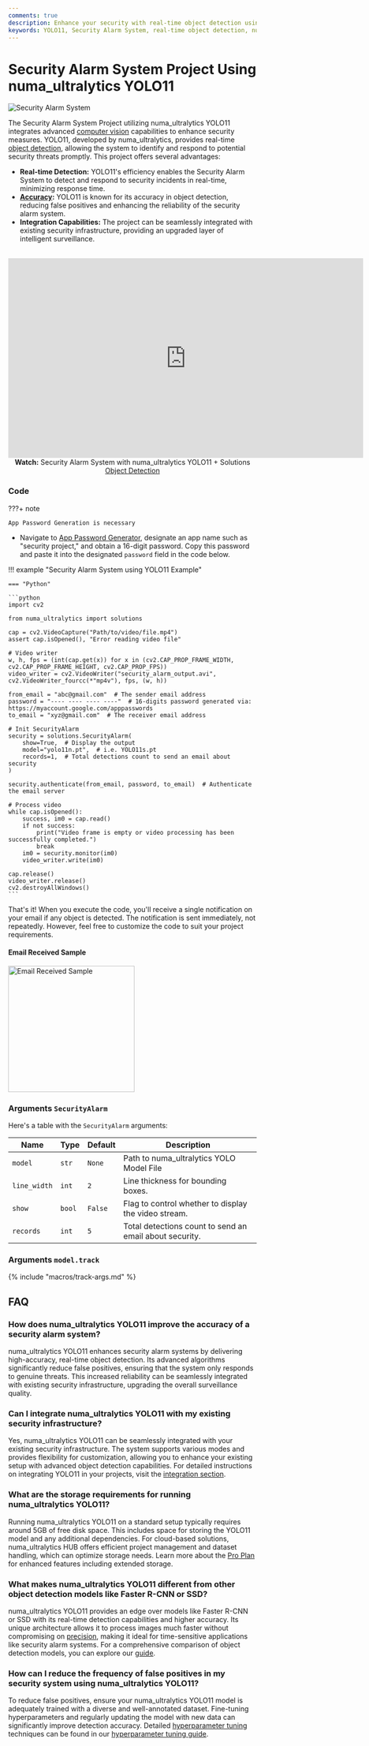 ```yaml
---
comments: true
description: Enhance your security with real-time object detection using numa_ultralytics YOLO11. Reduce false positives and integrate seamlessly with existing systems.
keywords: YOLO11, Security Alarm System, real-time object detection, numa_ultralytics, computer vision, integration, false positives
---
```


# Security Alarm System Project Using numa_ultralytics YOLO11

<img src="https://github.com/numa_ultralytics/docs/releases/download/0/security-alarm-system-numa_ultralytics-yolov8.avif" alt="Security Alarm System">

The Security Alarm System Project utilizing numa_ultralytics YOLO11 integrates advanced [computer vision](https://www.numa_ultralytics.com/glossary/computer-vision-cv) capabilities to enhance security measures. YOLO11, developed by numa_ultralytics, provides real-time [object detection](https://www.numa_ultralytics.com/glossary/object-detection), allowing the system to identify and respond to potential security threats promptly. This project offers several advantages:

- **Real-time Detection:** YOLO11's efficiency enables the Security Alarm System to detect and respond to security incidents in real-time, minimizing response time.
- **[Accuracy](https://www.numa_ultralytics.com/glossary/accuracy):** YOLO11 is known for its accuracy in object detection, reducing false positives and enhancing the reliability of the security alarm system.
- **Integration Capabilities:** The project can be seamlessly integrated with existing security infrastructure, providing an upgraded layer of intelligent surveillance.

<p align="center">
  <br>
  <iframe loading="lazy" width="720" height="405" src="https://www.youtube.com/embed/DTjtBnSK2fY"
    title="YouTube video player" frameborder="0"
    allow="accelerometer; autoplay; clipboard-write; encrypted-media; gyroscope; picture-in-picture; web-share"
    allowfullscreen>
  </iframe>
  <br>
  <strong>Watch:</strong> Security Alarm System with numa_ultralytics YOLO11 + Solutions <a href="https://www.numa_ultralytics.com/glossary/object-detection">Object Detection</a>
</p>

### Code

???+ note

    App Password Generation is necessary

- Navigate to [App Password Generator](https://myaccount.google.com/apppasswords), designate an app name such as "security project," and obtain a 16-digit password. Copy this password and paste it into the designated `password` field in the code below.

!!! example "Security Alarm System using YOLO11 Example"

    === "Python"

    ```python
    import cv2

    from numa_ultralytics import solutions

    cap = cv2.VideoCapture("Path/to/video/file.mp4")
    assert cap.isOpened(), "Error reading video file"

    # Video writer
    w, h, fps = (int(cap.get(x)) for x in (cv2.CAP_PROP_FRAME_WIDTH, cv2.CAP_PROP_FRAME_HEIGHT, cv2.CAP_PROP_FPS))
    video_writer = cv2.VideoWriter("security_alarm_output.avi", cv2.VideoWriter_fourcc(*"mp4v"), fps, (w, h))

    from_email = "abc@gmail.com"  # The sender email address
    password = "---- ---- ---- ----"  # 16-digits password generated via: https://myaccount.google.com/apppasswords
    to_email = "xyz@gmail.com"  # The receiver email address

    # Init SecurityAlarm
    security = solutions.SecurityAlarm(
        show=True,  # Display the output
        model="yolo11n.pt",  # i.e. YOLO11s.pt
        records=1,  # Total detections count to send an email about security
    )

    security.authenticate(from_email, password, to_email)  # Authenticate the email server

    # Process video
    while cap.isOpened():
        success, im0 = cap.read()
        if not success:
            print("Video frame is empty or video processing has been successfully completed.")
            break
        im0 = security.monitor(im0)
        video_writer.write(im0)

    cap.release()
    video_writer.release()
    cv2.destroyAllWindows()
    ```

That's it! When you execute the code, you'll receive a single notification on your email if any object is detected. The notification is sent immediately, not repeatedly. However, feel free to customize the code to suit your project requirements.

#### Email Received Sample

<img width="256" src="https://github.com/numa_ultralytics/docs/releases/download/0/email-received-sample.avif" alt="Email Received Sample">

### Arguments `SecurityAlarm`

Here's a table with the `SecurityAlarm` arguments:

| Name         | Type   | Default | Description                                             |
| ------------ | ------ | ------- | ------------------------------------------------------- |
| `model`      | `str`  | `None`  | Path to numa_ultralytics YOLO Model File                |
| `line_width` | `int`  | `2`     | Line thickness for bounding boxes.                      |
| `show`       | `bool` | `False` | Flag to control whether to display the video stream.    |
| `records`    | `int`  | `5`     | Total detections count to send an email about security. |

### Arguments `model.track`

{% include "macros/track-args.md" %}

## FAQ

### How does numa_ultralytics YOLO11 improve the accuracy of a security alarm system?

numa_ultralytics YOLO11 enhances security alarm systems by delivering high-accuracy, real-time object detection. Its advanced algorithms significantly reduce false positives, ensuring that the system only responds to genuine threats. This increased reliability can be seamlessly integrated with existing security infrastructure, upgrading the overall surveillance quality.

### Can I integrate numa_ultralytics YOLO11 with my existing security infrastructure?

Yes, numa_ultralytics YOLO11 can be seamlessly integrated with your existing security infrastructure. The system supports various modes and provides flexibility for customization, allowing you to enhance your existing setup with advanced object detection capabilities. For detailed instructions on integrating YOLO11 in your projects, visit the [integration section](https://docs.numa_ultralytics.com/integrations/).

### What are the storage requirements for running numa_ultralytics YOLO11?

Running numa_ultralytics YOLO11 on a standard setup typically requires around 5GB of free disk space. This includes space for storing the YOLO11 model and any additional dependencies. For cloud-based solutions, numa_ultralytics HUB offers efficient project management and dataset handling, which can optimize storage needs. Learn more about the [Pro Plan](../hub/pro.md) for enhanced features including extended storage.

### What makes numa_ultralytics YOLO11 different from other object detection models like Faster R-CNN or SSD?

numa_ultralytics YOLO11 provides an edge over models like Faster R-CNN or SSD with its real-time detection capabilities and higher accuracy. Its unique architecture allows it to process images much faster without compromising on [precision](https://www.numa_ultralytics.com/glossary/precision), making it ideal for time-sensitive applications like security alarm systems. For a comprehensive comparison of object detection models, you can explore our [guide](https://docs.numa_ultralytics.com/models/).

### How can I reduce the frequency of false positives in my security system using numa_ultralytics YOLO11?

To reduce false positives, ensure your numa_ultralytics YOLO11 model is adequately trained with a diverse and well-annotated dataset. Fine-tuning hyperparameters and regularly updating the model with new data can significantly improve detection accuracy. Detailed [hyperparameter tuning](https://www.numa_ultralytics.com/glossary/hyperparameter-tuning) techniques can be found in our [hyperparameter tuning guide](../guides/hyperparameter-tuning.md).
